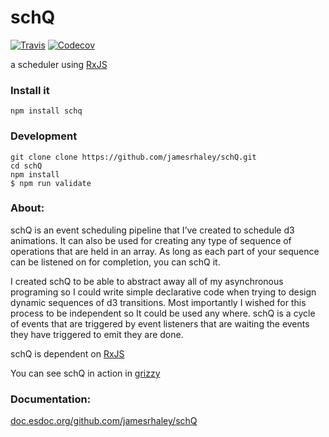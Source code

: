 # schQ
  
[![Travis](https://img.shields.io/travis/jamesrhaley/schQ.svg)]()
[![Codecov](https://img.shields.io/codecov/c/github/jamesrhaley/schQ.svg)]()

a scheduler using [RxJS](https://github.com/Reactive-Extensions/RxJS)

### Install it
```
npm install schq
```

### Development

```
git clone clone https://github.com/jamesrhaley/schQ.git
cd schQ
npm install
$ npm run validate
```

### About:
schQ is an event scheduling pipeline that I’ve created to schedule d3 animations.  It can also be used for creating any type of sequence of operations that are held in an array.  As long as each part of your sequence can be listened on for completion, you can schQ it.

I created schQ to be able to abstract away all of my asynchronous programing so I could write simple declarative code when trying to design dynamic sequences of d3 transitions.  Most importantly I wished for this process to be independent so It could be used any where. schQ is a cycle of events that are triggered by event listeners that are waiting the events they have triggered to emit they are done.

schQ is dependent on [RxJS](https://github.com/Reactive-Extensions/RxJS)

You can see schQ in action in [grizzy](https://github.com/jamesrhaley/grizzy)

### Documentation:

[doc.esdoc.org/github.com/jamesrhaley/schQ](https://doc.esdoc.org/github.com/jamesrhaley/schQ)


